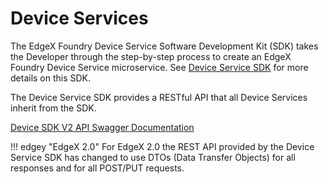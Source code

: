 # Device Services

The EdgeX Foundry Device Service Software Development Kit (SDK) takes the Developer through the step-by-step process to create an EdgeX Foundry Device Service microservice. See [Device Service SDK](../../microservices/device/sdk/Ch-DeviceSDK.md) for more details on this SDK.

The Device Service SDK provides a RESTful API that all Device Services inherit from the SDK.

[Device SDK V2 API Swagger Documentation](https://app.swaggerhub.com/apis-docs/EdgeXFoundry1/device-sdk/2.0.0)

!!! edgey "EdgeX 2.0"
    For EdgeX 2.0 the REST API provided by the Device Service SDK has changed to use DTOs (Data Transfer Objects) for all responses and for all POST/PUT requests. 

